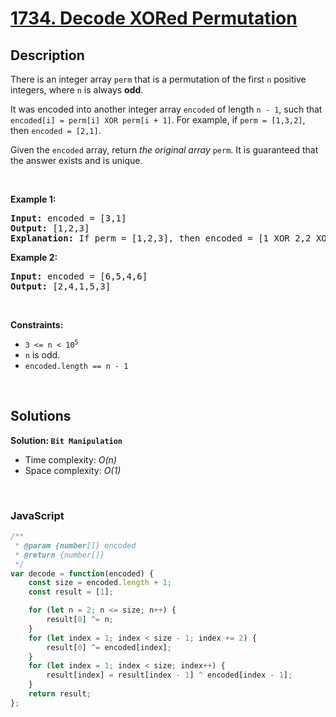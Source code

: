 # [1734. Decode XORed Permutation](https://leetcode.com/problems/decode-xored-permutation)

## Description

<div class="xFUwe" data-track-load="description_content"><p>There is an integer array <code>perm</code> that is a permutation of the first <code>n</code> positive integers, where <code>n</code> is always <strong>odd</strong>.</p>

<p>It was encoded into another integer array <code>encoded</code> of length <code>n - 1</code>, such that <code>encoded[i] = perm[i] XOR perm[i + 1]</code>. For example, if <code>perm = [1,3,2]</code>, then <code>encoded = [2,1]</code>.</p>

<p>Given the <code>encoded</code> array, return <em>the original array</em> <code>perm</code>. It is guaranteed that the answer exists and is unique.</p>

<p>&nbsp;</p>
<p><strong class="example">Example 1:</strong></p>

<pre><strong>Input:</strong> encoded = [3,1]
<strong>Output:</strong> [1,2,3]
<strong>Explanation:</strong> If perm = [1,2,3], then encoded = [1 XOR 2,2 XOR 3] = [3,1]
</pre>

<p><strong class="example">Example 2:</strong></p>

<pre><strong>Input:</strong> encoded = [6,5,4,6]
<strong>Output:</strong> [2,4,1,5,3]
</pre>

<p>&nbsp;</p>
<p><strong>Constraints:</strong></p>

<ul>
	<li><code>3 &lt;= n &lt;&nbsp;10<sup>5</sup></code></li>
	<li><code>n</code>&nbsp;is odd.</li>
	<li><code>encoded.length == n - 1</code></li>
</ul>
</div>

<p>&nbsp;</p>

## Solutions

**Solution: `Bit Manipulation`**
- Time complexity: <em>O(n)</em>
- Space complexity: <em>O(1)</em>

<p>&nbsp;</p>

### **JavaScript**

```js
/**
 * @param {number[]} encoded
 * @return {number[]}
 */
var decode = function(encoded) {
    const size = encoded.length + 1;
    const result = [1];

    for (let n = 2; n <= size; n++) {
        result[0] ^= n;
    }
    for (let index = 1; index < size - 1; index += 2) {
        result[0] ^= encoded[index];
    }
    for (let index = 1; index < size; index++) {
        result[index] = result[index - 1] ^ encoded[index - 1];
    }
    return result;
};
```
